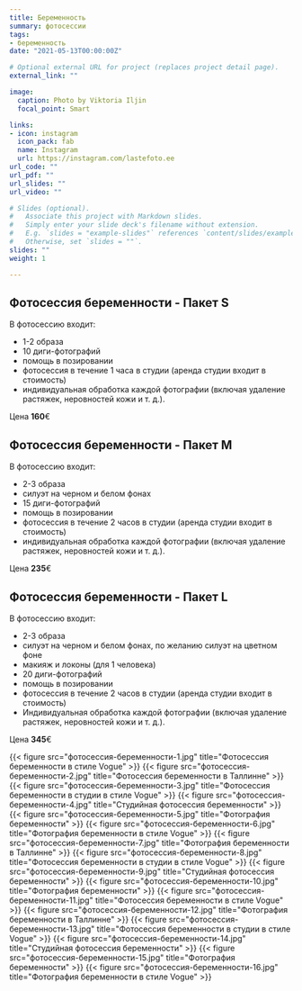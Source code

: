 ```yaml
---
title: Беременность 
summary: фотосессии
tags:
- беременность
date: "2021-05-13T00:00:00Z"

# Optional external URL for project (replaces project detail page).
external_link: ""

image:
  caption: Photo by Viktoria Iljin
  focal_point: Smart

links:
- icon: instagram
  icon_pack: fab
  name: Instagram 
  url: https://instagram.com/lastefoto.ee
url_code: ""
url_pdf: ""
url_slides: ""
url_video: ""

# Slides (optional).
#   Associate this project with Markdown slides.
#   Simply enter your slide deck's filename without extension.
#   E.g. `slides = "example-slides"` references `content/slides/example-slides.md`.
#   Otherwise, set `slides = ""`.
slides: ""
weight: 1

---
```


## Фотосессия беременности - Пакет S

В фотосессию входит:
* 1-2 образа 
* 10 диги-фотографий 
* помощь в позировании
* фотосессия в течение 1 часа в студии (аренда студии входит в стоимость) 
* индивидуальная обработка каждой фотографии (включая удаление растяжек, неровностей кожи и т. д.).

Цена **160**€

## Фотосессия беременности - Пакет M

В фотосессию входит:
* 2-3 образа 
* силуэт на черном и белом фонах
* 15 диги-фотографий 
* помощь в позировании
* фотосессия в течение 2 часов в студии (аренда студии входит в стоимость) 
* индивидуальная обработка каждой фотографии (включая удаление растяжек, неровностей кожи и т. д.).

Цена **235**€

## Фотосессия беременности - Пакет L

В фотосессию входит:
* 2-3 образа 
* силуэт на черном и белом фонах, по желанию силуэт на цветном фоне
* макияж и локоны (для 1 человека)
* 20 диги-фотографий
* помощь в позировании
* фотосессия в течение 2 часов в студии (аренда студии входит в стоимость) 
* Индивидуальная обработка каждой фотографии (включая удаление растяжек, неровностей кожи и т. д.).

Цена **345**€

{{< figure src="фотосессия-беременности-1.jpg" title="Фотосессия беременности в стиле Vogue" >}}
{{< figure src="фотосессия-беременности-2.jpg" title="Фотосессия беременности в Таллинне" >}}
{{< figure src="фотосессия-беременности-3.jpg" title="Фотосессия беременности в студии в стиле Vogue" >}}
{{< figure src="фотосессия-беременности-4.jpg" title="Студийная фотосессия беременности" >}}
{{< figure src="фотосессия-беременности-5.jpg" title="Фотография беременности" >}}
{{< figure src="фотосессия-беременности-6.jpg" title="Фотография беременности в стиле Vogue" >}}
{{< figure src="фотосессия-беременности-7.jpg" title="Фотография беременности в Таллинне" >}}
{{< figure src="фотосессия-беременности-8.jpg" title="Фотосессия беременности в студии в стиле Vogue" >}}
{{< figure src="фотосессия-беременности-9.jpg" title="Студийная фотосессия беременности" >}}
{{< figure src="фотосессия-беременности-10.jpg" title="Фотография беременности" >}}
{{< figure src="фотосессия-беременности-11.jpg" title="Фотосессия беременности в стиле Vogue" >}}
{{< figure src="фотосессия-беременности-12.jpg" title="Фотография беременности в Таллинне" >}}
{{< figure src="фотосессия-беременности-13.jpg" title="Фотосессия беременности в студии в стиле Vogue" >}}
{{< figure src="фотосессия-беременности-14.jpg" title="Студийная фотосессия беременности" >}}
{{< figure src="фотосессия-беременности-15.jpg" title="Фотография беременности" >}}
{{< figure src="фотосессия-беременности-16.jpg" title="Фотография беременности в стиле Vogue" >}}